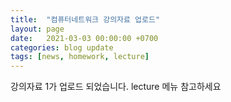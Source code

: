 ```yaml
---
title:  "컴퓨터네트워크 강의자료 업로드"
layout: page
date:   2021-03-03 00:00:00 +0700
categories: blog update
tags: [news, homework, lecture]
---
```


강의자료 1가 업로드 되었습니다. lecture 메뉴 참고하세요

